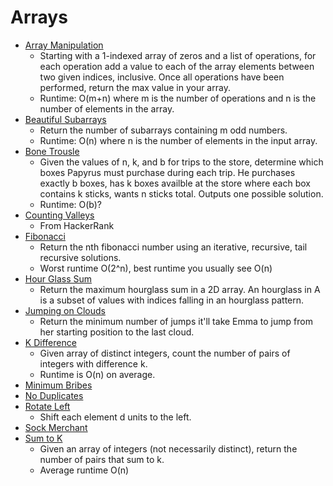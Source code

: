 # Arrays

* [Array Manipulation](arrays/arrayManipulation.py)
    * Starting with a 1-indexed array of zeros and a list of operations, for each operation add a value to each of the array elements between two given indices, inclusive. Once all operations have been performed, return the max value in your array.
    * Runtime: O(m+n) where m is the number of operations and n is the number of elements in the array.
* [Beautiful Subarrays](arrays/beautifulSubarrays.py)
    * Return the number of subarrays containing m odd numbers.
    * Runtime: O(n) where n is the number of elements in the input array.
* [Bone Trousle](arrays/bonetrousle.py)
    * Given the values of n, k, and b for trips to the store, determine which boxes Papyrus must purchase during each trip. He purchases exactly b boxes, has k boxes availble at the store where each box contains k sticks, wants n sticks total. Outputs one possible solution.
    * Runtime: O(b)?
* [Counting Valleys](countingValleys.py)
	* From HackerRank
* [Fibonacci](arrays/fibonacci.py)
	* Return the nth fibonacci number using an iterative, recursive, tail recursive solutions.
	* Worst runtime O(2^n), best runtime you usually see O(n)
* [Hour Glass Sum](arrays/hourGlassSum.py)
	* Return the maximum hourglass sum in a 2D array. An hourglass in A is a subset of values with indices falling in an hourglass pattern.
* [Jumping on Clouds](arrays/jumpingOnClouds.py)
	* Return the minimum number of jumps it'll take Emma to jump from her starting position to the last cloud.
* [K Difference](arrays/kDifference.py)
	* Given array of distinct integers, count the number of pairs of integers with difference k.
	* Runtime is O(n) on average.
* [Minimum Bribes](arrays/minimumBribes.py)
* [No Duplicates](arrays/no_duplicates.py)
* [Rotate Left](arrays/rotLeft.py)
	* Shift each element d units to the left.
* [Sock Merchant](arrays/sockMerchant.py)
* [Sum to K](arrays/sum_to_k.py)
	* Given an array of integers (not necessarily distinct), return the number of pairs that sum to k.
	* Average runtime O(n)
